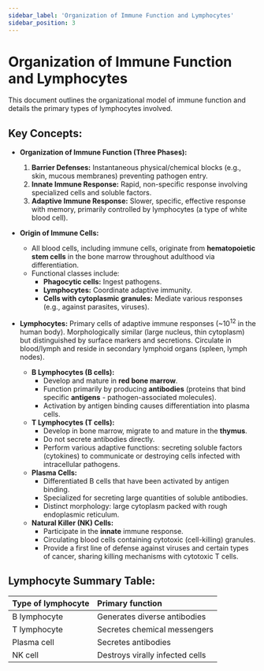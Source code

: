 ```yaml
---
sidebar_label: 'Organization of Immune Function and Lymphocytes'
sidebar_position: 3
---
```


# Organization of Immune Function and Lymphocytes

This document outlines the organizational model of immune function and details the primary types of lymphocytes involved.

## Key Concepts:

*   **Organization of Immune Function (Three Phases):**
    1.  **Barrier Defenses:** Instantaneous physical/chemical blocks (e.g., skin, mucous membranes) preventing pathogen entry.
    2.  **Innate Immune Response:** Rapid, non-specific response involving specialized cells and soluble factors.
    3.  **Adaptive Immune Response:** Slower, specific, effective response with memory, primarily controlled by lymphocytes (a type of white blood cell).

*   **Origin of Immune Cells:**
    *   All blood cells, including immune cells, originate from **hematopoietic stem cells** in the bone marrow throughout adulthood via differentiation.
    *   Functional classes include:
        *   **Phagocytic cells:** Ingest pathogens.
        *   **Lymphocytes:** Coordinate adaptive immunity.
        *   **Cells with cytoplasmic granules:** Mediate various responses (e.g., against parasites, viruses).

*   **Lymphocytes:** Primary cells of adaptive immune responses (~10<sup>12</sup> in the human body). Morphologically similar (large nucleus, thin cytoplasm) but distinguished by surface markers and secretions. Circulate in blood/lymph and reside in secondary lymphoid organs (spleen, lymph nodes).
    *   **B Lymphocytes (B cells):**
        *   Develop and mature in **red bone marrow**.
        *   Function primarily by producing **antibodies** (proteins that bind specific **antigens** - pathogen-associated molecules).
        *   Activation by antigen binding causes differentiation into plasma cells.
    *   **T Lymphocytes (T cells):**
        *   Develop in bone marrow, migrate to and mature in the **thymus**.
        *   Do not secrete antibodies directly.
        *   Perform various adaptive functions: secreting soluble factors (cytokines) to communicate or destroying cells infected with intracellular pathogens.
    *   **Plasma Cells:**
        *   Differentiated B cells that have been activated by antigen binding.
        *   Specialized for secreting large quantities of soluble antibodies.
        *   Distinct morphology: large cytoplasm packed with rough endoplasmic reticulum.
    *   **Natural Killer (NK) Cells:**
        *   Participate in the **innate** immune response.
        *   Circulating blood cells containing cytotoxic (cell-killing) granules.
        *   Provide a first line of defense against viruses and certain types of cancer, sharing killing mechanisms with cytotoxic T cells.

## Lymphocyte Summary Table:

| Type of lymphocyte | Primary function                  |
| :----------------- | :-------------------------------- |
| B lymphocyte      | Generates diverse antibodies      |
| T lymphocyte      | Secretes chemical messengers      |
| Plasma cell        | Secretes antibodies               |
| NK cell            | Destroys virally infected cells |
